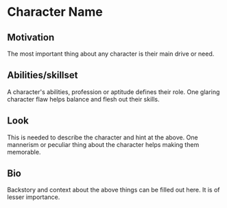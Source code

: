 # Character Name

## Motivation

The most important thing about any character is their main drive or need.

## Abilities/skillset

A character's abilities, profession or aptitude defines their role. One glaring character flaw helps balance and flesh out their skills.

## Look

This is needed to describe the character and hint at the above. One mannerism or peculiar thing about the character helps making them memorable.

## Bio

Backstory and context about the above things can be filled out here. It is of lesser importance.
